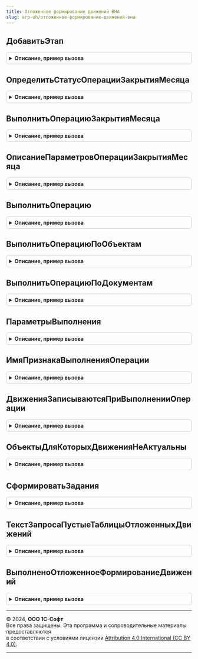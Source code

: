 ```yaml
---
title: Отложенное формирование движений ВНА
slug: erp-uh/отложенное-формирование-движений-вна
---
```



## ДобавитьЭтап
<details style="margin: 1em 0; padding: 0.5em; border: 1px solid #ccc; border-radius: 6px;">

<summary style="font-weight: bold; cursor: pointer;">Описание, пример вызова</summary>

```bsl

// Добавляет этап в таблицу этапов закрытия месяца.
// Элементы данной таблицы являются элементами второго уровня в дереве этапов в форме закрытия месяца.
//
// Параметры:
// 	ТаблицаЭтапов - (См. Обработки.ОперацииЗакрытияМесяца.ЗаполнитьОписаниеЭтаповЗакрытияМесяца)
// 	ТекущийРодитель - Строка - идентификатор группы.
Процедура ДобавитьЭтап(ТаблицаЭтапов,ТекущийРодитель) Экспорт
```

Пример вызова
```bsl
ОтложенноеФормированиеДвиженийВНА.ДобавитьЭтап(ТаблицаЭтапов, ТекущийРодитель) 
```
</details>

## ОпределитьСтатусОперацииЗакрытияМесяца
<details style="margin: 1em 0; padding: 0.5em; border: 1px solid #ccc; border-radius: 6px;">

<summary style="font-weight: bold; cursor: pointer;">Описание, пример вызова</summary>

```bsl

// Опредяет статус операции закрытия месяца "ФормированиеДвиженийПоВнеоборотнымАктивам".
//
// Параметры:
//  ПараметрыОбработчика - Структура - Параметры обработчика
Процедура ОпределитьСтатусОперацииЗакрытияМесяца(ПараметрыОбработчика) Экспорт
```

Пример вызова
```bsl
ОтложенноеФормированиеДвиженийВНА.ОпределитьСтатусОперацииЗакрытияМесяца(ПараметрыОбработчика) 
```
</details>

## ВыполнитьОперациюЗакрытияМесяца
<details style="margin: 1em 0; padding: 0.5em; border: 1px solid #ccc; border-radius: 6px;">

<summary style="font-weight: bold; cursor: pointer;">Описание, пример вызова</summary>

```bsl

// Выполняет операцию закрытия месяца "ФормированиеДвиженийПоВнеоборотнымАктивам".
//
// Параметры:
//  ПараметрыОбработчика - см. Обработки.ОперацииЗакрытияМесяца.ИнициализироватьПараметрыОбработчикаЭтапа
Процедура ВыполнитьОперациюЗакрытияМесяца(ПараметрыОбработчика) Экспорт
```

Пример вызова
```bsl
ОтложенноеФормированиеДвиженийВНА.ВыполнитьОперациюЗакрытияМесяца(ПараметрыОбработчика) 
```
</details>

## ОписаниеПараметровОперацииЗакрытияМесяца
<details style="margin: 1em 0; padding: 0.5em; border: 1px solid #ccc; border-radius: 6px;">

<summary style="font-weight: bold; cursor: pointer;">Описание, пример вызова</summary>

```bsl

// Формирует описание технологических параметров.
//
// Возвращаемое значение:
//  ТаблицаЗначений - Описание параметров операции закрытия месяца
Функция ОписаниеПараметровОперацииЗакрытияМесяца() Экспорт
```

Пример вызова
```bsl
Результат = ОтложенноеФормированиеДвиженийВНА.ОписаниеПараметровОперацииЗакрытияМесяца() 
```
</details>

## ВыполнитьОперацию
<details style="margin: 1em 0; padding: 0.5em; border: 1px solid #ccc; border-radius: 6px;">

<summary style="font-weight: bold; cursor: pointer;">Описание, пример вызова</summary>

```bsl

// Формирует отложенные движения в несколько потоков.
//
// Параметры:
//  НачалоПериода - Дата - Период с которого требуется выполнить операцию
//  КонецПериода - Дата - Период по который требуется выполнить операцию
//  СписокОрганизаций - Массив из СправочникСсылка.Организации - Список организаций
//  НомерДоРасчета - Число - Номер заданий
//  МенеджерВременныхТаблиц - МенеджерВременныхТаблиц - Содержит список объектов
//  ИдентификаторРасчета - УникальныйИдентификатор - идентификатор расчета
//  ИмяОперации - Строка - Имя операции
//
// Возвращаемое значение:
//  Структура - результат формирования движений:
// 		* ЕстьОшибки - Булево - Истина, если были зарегистрированы ошибки во время выполнения
// 		* ТекстОшибки - Строка - Текст ошибки
// 		* КоличествоДанных - Число - Количество объектов, по которым сформированы движения
//
Функция ВыполнитьОперацию(НачалоПериода, КонецПериода, СписокОрганизаций, НомерДоРасчета, МенеджерВременныхТаблиц, ИдентификаторРасчета, ИмяОперации = "") Экспорт
```

Пример вызова
```bsl
Результат = ОтложенноеФормированиеДвиженийВНА.ВыполнитьОперацию(НачалоПериода, КонецПериода, СписокОрганизаций, НомерДоРасчета, МенеджерВременныхТаблиц, ИдентификаторРасчета, ИмяОперации);
```
</details>

## ВыполнитьОперациюПоОбъектам
<details style="margin: 1em 0; padding: 0.5em; border: 1px solid #ccc; border-radius: 6px;">

<summary style="font-weight: bold; cursor: pointer;">Описание, пример вызова</summary>

```bsl

// Формирует движения по документам, в которых есть указанные объекты.
//
// Параметры:
//  ПараметрыВыполнения - см. ПараметрыВыполнения
//
// Возвращаемое значение:
//  Число - Количество объектов, по которым сформированы движения
Функция ВыполнитьОперациюПоОбъектам(ПараметрыВыполнения) Экспорт
```

Пример вызова
```bsl
Результат = ОтложенноеФормированиеДвиженийВНА.ВыполнитьОперациюПоОбъектам(ПараметрыВыполнения) 
```
</details>

## ВыполнитьОперациюПоДокументам
<details style="margin: 1em 0; padding: 0.5em; border: 1px solid #ccc; border-radius: 6px;">

<summary style="font-weight: bold; cursor: pointer;">Описание, пример вызова</summary>

```bsl

// Формирует движения по документам.
//
// Параметры:
//  СписокДокументов - Массив из ДокументСсылка - Список документов, по которым требуется сформировать движения.
//
Процедура ВыполнитьОперациюПоДокументам(СписокДокументов) Экспорт
```

Пример вызова
```bsl
ОтложенноеФормированиеДвиженийВНА.ВыполнитьОперациюПоДокументам(СписокДокументов) 
```
</details>

## ПараметрыВыполнения
<details style="margin: 1em 0; padding: 0.5em; border: 1px solid #ccc; border-radius: 6px;">

<summary style="font-weight: bold; cursor: pointer;">Описание, пример вызова</summary>

```bsl

// Параметры выполнения операции.
//
// Возвращаемое значение:
//  Структура - Параметры выполнения:
// 		* КонецПериода - Дата - Конец периода выполнения операции
// 		* СписокОрганизаций - Массив из СправочникСсылка.Организации - Организации, для которых выполняется операция
// 		* СписокОбъектов - ТаблицаЗначений - Объекты, для которых выполняется операция
// 		* ВернутьДокументыКОтражению - Булево - Истина, если нужно вернуть документы к отражению в регл. учете
// 		* СформироватьЗадания - Булево - Истина, если нужно сформировать задания
// 		* УдалитьЗадания - Булево - Истина, если нужно удалить задания
// 		* ИмяОперации - Строка - Имя операции
// 		* ВыполнитьПроверку - Булево - Истина, если нужно выполнить проверку и зарегистрировать ошибки закрытия месяца
// 		* МенеджерВременныхТаблиц - Неопределено - Менеджер временных таблиц
//		* КоличествоДанных -Число - Количество обработанных данных
Функция ПараметрыВыполнения() Экспорт
```

Пример вызова
```bsl
Результат = ОтложенноеФормированиеДвиженийВНА.ПараметрыВыполнения() 
```
</details>

## ИмяПризнакаВыполненияОперации
<details style="margin: 1em 0; padding: 0.5em; border: 1px solid #ccc; border-radius: 6px;">

<summary style="font-weight: bold; cursor: pointer;">Описание, пример вызова</summary>

```bsl

// Имя признака выполнения операции.
//
// Возвращаемое значение:
//  Строка -  Имя признака выполнения операции
Функция ИмяПризнакаВыполненияОперации() Экспорт
```

Пример вызова
```bsl
Результат = ОтложенноеФормированиеДвиженийВНА.ИмяПризнакаВыполненияОперации() 
```
</details>

## ДвиженияЗаписываютсяПриВыполненииОперации
<details style="margin: 1em 0; padding: 0.5em; border: 1px solid #ccc; border-radius: 6px;">

<summary style="font-weight: bold; cursor: pointer;">Описание, пример вызова</summary>

```bsl

// Определяет записываются ли при отложенном формировании движений.
//
// Параметры:
//  Документ - ДокументОбъект -
//
// Возвращаемое значение:
//  Булево
Функция ДвиженияЗаписываютсяПриВыполненииОперации(Документ) Экспорт
```

Пример вызова
```bsl
Результат = ОтложенноеФормированиеДвиженийВНА.ДвиженияЗаписываютсяПриВыполненииОперации(Документ) 
```
</details>

## ОбъектыДляКоторыхДвиженияНеАктуальны
<details style="margin: 1em 0; padding: 0.5em; border: 1px solid #ccc; border-radius: 6px;">

<summary style="font-weight: bold; cursor: pointer;">Описание, пример вызова</summary>

```bsl

// Возвращает объекты, для которых движения не актуальны.
//
// Параметры:
//  СписокДокументов - Массив из ДокументСсылка - Список документов
//
// Возвращаемое значение:
//  Массив - Объекты, для которых движения не актуальны
Функция ОбъектыДляКоторыхДвиженияНеАктуальны(СписокДокументов) Экспорт
```

Пример вызова
```bsl
Результат = ОтложенноеФормированиеДвиженийВНА.ОбъектыДляКоторыхДвиженияНеАктуальны(СписокДокументов) 
```
</details>

## СформироватьЗадания
<details style="margin: 1em 0; padding: 0.5em; border: 1px solid #ccc; border-radius: 6px;">

<summary style="font-weight: bold; cursor: pointer;">Описание, пример вызова</summary>

```bsl

// Формирует задания к отложенному формированию движений по ОС, если изменились исходные данные.
//
// Параметры:
// 	Документ - ДокументОбъект, Неопределено - Документ, который изменяется.
// 	ДанныеТаблиц - см. ПроведениеДокументов.ДанныеТаблицСтаройСтруктуры
Процедура СформироватьЗадания(Документ, ДанныеТаблиц) Экспорт
```

Пример вызова
```bsl
ОтложенноеФормированиеДвиженийВНА.СформироватьЗадания(Документ, ДанныеТаблиц) 
```
</details>

## ТекстЗапросаПустыеТаблицыОтложенныхДвижений
<details style="margin: 1em 0; padding: 0.5em; border: 1px solid #ccc; border-radius: 6px;">

<summary style="font-weight: bold; cursor: pointer;">Описание, пример вызова</summary>

```bsl

// Формирует текст запроса пустых таблиц отложенного формирования движений.
//
// Параметры:
//  Запрос - Запрос -
// 	ТекстыЗапроса - СписокЗначений из Строка -
Процедура ТекстЗапросаПустыеТаблицыОтложенныхДвижений(Запрос, ТекстыЗапроса) Экспорт
```

Пример вызова
```bsl
ОтложенноеФормированиеДвиженийВНА.ТекстЗапросаПустыеТаблицыОтложенныхДвижений(Запрос, ТекстыЗапроса) 
```
</details>

## ВыполненоОтложенноеФормированиеДвижений
<details style="margin: 1em 0; padding: 0.5em; border: 1px solid #ccc; border-radius: 6px;">

<summary style="font-weight: bold; cursor: pointer;">Описание, пример вызова</summary>

```bsl

// Определяет выполнено ли формирование движений на указанную дату.
//
// Параметры:
//  Период - Дата - Период
//  СписокОрганизаций - СправочникСсылка.Организации, Массив из СправочникСсылка.Организации - Список организаций
//
// Возвращаемое значение:
//  Булево - Истина, если выполнено формирование движений.
Функция ВыполненоОтложенноеФормированиеДвижений(Период, СписокОрганизаций) Экспорт
```

Пример вызова
```bsl
Результат = ОтложенноеФормированиеДвиженийВНА.ВыполненоОтложенноеФормированиеДвижений(Период, СписокОрганизаций) 
```
</details>

---

© 2024, **ООО 1С-Софт**  
Все права защищены. Эта программа и сопроводительные материалы предоставляются  
в соответствии с условиями лицензии [Attribution 4.0 International (CC BY 4.0)](https://creativecommons.org/licenses/by/4.0/legalcode).

---

